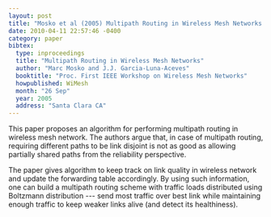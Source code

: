```yaml
---
layout: post
title: "Mosko et al (2005) Multipath Routing in Wireless Mesh Networks (WiMesh)"
date: 2010-04-11 22:57:46 -0400
category: paper
bibtex:
  type: inproceedings
  title: "Multipath Routing in Wireless Mesh Networks"
  author: "Marc Mosko and J.J. Garcia-Luna-Aceves"
  booktitle: "Proc. First IEEE Workshop on Wireless Mesh Networks"
  howpublished: WiMesh
  month: "26 Sep"
  year: 2005
  address: "Santa Clara CA"
---
```

This paper proposes an algorithm for performing multipath routing in wireless mesh network. The authors argue that, in case of multipath routing, requiring different paths to be link disjoint is not as good as allowing partially shared paths from the reliability perspective.

The paper gives algorithm to keep track on link quality in wireless network and update the forwarding table accordingly. By using such information, one can build a multipath routing scheme with traffic loads distributed using Boltzmann distribution --- send most traffic over best link while maintaining enough traffic to keep weaker links alive (and detect its healthiness).
